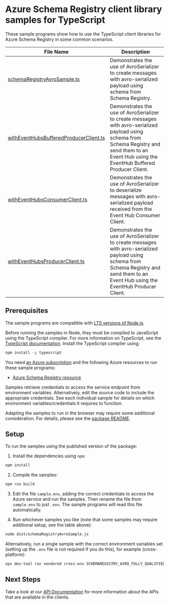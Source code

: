 # Azure Schema Registry client library samples for TypeScript

These sample programs show how to use the TypeScript client libraries for Azure Schema Registry in some common scenarios.

| **File Name**                                                                 | **Description**                                                                                                                                                                                     |
| ----------------------------------------------------------------------------- | --------------------------------------------------------------------------------------------------------------------------------------------------------------------------------------------------- |
| [schemaRegistryAvroSample.ts][schemaregistryavrosample]                       | Demonstrates the use of AvroSerializer to create messages with avro-serialized payload using schema from Schema Registry.                                                                           |
| [withEventHubsBufferedProducerClient.ts][witheventhubsbufferedproducerclient] | Demonstrates the use of AvroSerializer to create messages with avro-serialized payload using schema from Schema Registry and send them to an Event Hub using the EventHub Buffered Producer Client. |
| [withEventHubsConsumerClient.ts][witheventhubsconsumerclient]                 | Demonstrates the use of AvroSerializer to deserialize messages with avro-serialized payload received from the Event Hub Consumer Client.                                                            |
| [withEventHubsProducerClient.ts][witheventhubsproducerclient]                 | Demonstrates the use of AvroSerializer to create messages with avro-serialized payload using schema from Schema Registry and send them to an Event Hub using the EventHub Producer Client.          |

## Prerequisites

The sample programs are compatible with [LTS versions of Node.js](https://github.com/nodejs/release#release-schedule).

Before running the samples in Node, they must be compiled to JavaScript using the TypeScript compiler. For more information on TypeScript, see the [TypeScript documentation][typescript]. Install the TypeScript compiler using:

```bash
npm install -g typescript
```

You need [an Azure subscription][freesub] and the following Azure resources to run these sample programs:

- [Azure Schema Registry resource][createinstance_azureschemaregistryresource]

Samples retrieve credentials to access the service endpoint from environment variables. Alternatively, edit the source code to include the appropriate credentials. See each individual sample for details on which environment variables/credentials it requires to function.

Adapting the samples to run in the browser may require some additional consideration. For details, please see the [package README][package].

## Setup

To run the samples using the published version of the package:

1. Install the dependencies using `npm`:

```bash
npm install
```

2. Compile the samples:

```bash
npm run build
```

3. Edit the file `sample.env`, adding the correct credentials to access the Azure service and run the samples. Then rename the file from `sample.env` to just `.env`. The sample programs will read this file automatically.

4. Run whichever samples you like (note that some samples may require additional setup, see the table above):

```bash
node dist/schemaRegistryAvroSample.js
```

Alternatively, run a single sample with the correct environment variables set (setting up the `.env` file is not required if you do this), for example (cross-platform):

```bash
npx dev-tool run vendored cross-env SCHEMAREGISTRY_AVRO_FULLY_QUALIFIED_NAMESPACE="<schemaregistry avro fully qualified namespace>" SCHEMA_REGISTRY_GROUP="<schema registry group>" node dist/schemaRegistryAvroSample.js
```

## Next Steps

Take a look at our [API Documentation][apiref] for more information about the APIs that are available in the clients.

[schemaregistryavrosample]: https://github.com/Azure/azure-sdk-for-js/blob/main/sdk/schemaregistry/schema-registry-avro/samples/v1/typescript/src/schemaRegistryAvroSample.ts
[witheventhubsbufferedproducerclient]: https://github.com/Azure/azure-sdk-for-js/blob/main/sdk/schemaregistry/schema-registry-avro/samples/v1/typescript/src/withEventHubsBufferedProducerClient.ts
[witheventhubsconsumerclient]: https://github.com/Azure/azure-sdk-for-js/blob/main/sdk/schemaregistry/schema-registry-avro/samples/v1/typescript/src/withEventHubsConsumerClient.ts
[witheventhubsproducerclient]: https://github.com/Azure/azure-sdk-for-js/blob/main/sdk/schemaregistry/schema-registry-avro/samples/v1/typescript/src/withEventHubsProducerClient.ts
[apiref]: https://docs.microsoft.com/javascript/api/@azure/schema-registry-avro
[freesub]: https://azure.microsoft.com/free/
[createinstance_azureschemaregistryresource]: https://aka.ms/schemaregistry
[package]: https://github.com/Azure/azure-sdk-for-js/tree/main/sdk/schemaregistry/schema-registry-avro/README.md
[typescript]: https://www.typescriptlang.org/docs/home.html
